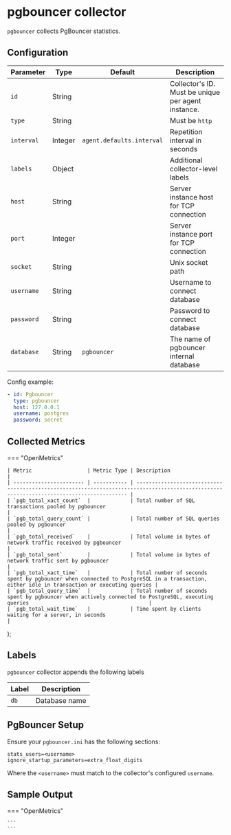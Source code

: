 # pgbouncer collector

`pgbouncer` collects PgBouncer statistics.

## Configuration

| Parameter  | Type    | Default                   | Description                                        |
| ---------- | ------- | ------------------------- | -------------------------------------------------- |
| `id`       | String  |                           | Collector's ID. Must be unique per agent instance. |
| `type`     | String  |                           | Must be `http`                                     |
| `interval` | Integer | `agent.defaults.interval` | Repetition interval in seconds                     |
| `labels`   | Object  |                           | Additional collector-level labels                  |
| `host`     | String  |                           | Server instance host for TCP connection            |
| `port`     | Integer |                           | Server instance port for TCP connection            |
| `socket`   | String  |                           | Unix socket path                                   |
| `username` | String  |                           | Username to connect database                       |
| `password` | String  |                           | Password to connect database                       |
| `database` | String  | `pgbouncer`               | The name of pgbouncer internal database            |


Config example:

``` yaml
- id: Pgbouncer
  type: pgbouncer
  host: 127.0.0.1
  username: postgres
  password: secret
```

## Collected Metrics

=== "OpenMetrics"

    | Metric                  | Metric Type | Description                                                                                                                               |
    | ----------------------- | ----------- | ----------------------------------------------------------------------------------------------------------------------------------------- |
    | `pgb_total_xact_count`  |             | Total number of SQL transactions pooled by pgbouncer                                                                                      |
    | `pgb_total_query_count` |             | Total number of SQL queries pooled by pgbouncer                                                                                           |
    | `pgb_total_received`    |             | Total volume in bytes of network traffic received by pgbouncer                                                                            |
    | `pgb_total_sent`        |             | Total volume in bytes of network traffic sent by pgbouncer                                                                                |
    | `pgb_total_xact_time`   |             | Total number of seconds spent by pgbouncer when connected to PostgreSQL in a transaction, either idle in transaction or executing queries |
    | `pgb_total_query_time`  |             | Total number of seconds spent by pgbouncer when actively connected to PostgreSQL, executing queries                                       |
    | `pgb_total_wait_time`   |             | Time spent by clients waiting for a server, in seconds                                                                                    |
);
## Labels

`pgbouncer` collector appends the following labels

| Label | Description   |
| ----- | ------------- |
| `db`  | Database name |

## PgBouncer Setup

Ensure your `pgbouncer.ini` has the following sections:

```
stats_users=<username>
ignore_startup_parameters=extra_float_digits
```

Where the `<username>` must match to the collector's configured `username`.

## Sample Output

=== "OpenMetrics"

    ```
    ```